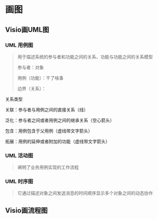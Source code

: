 # 画图



## Visio画UML图

### UML 用例图

> 用于描述系统的参与者和功能之间的关系、功能与功能之间的关系模型
>
> 参与者：对象
>
> 用例（功能）：干了啥事
>
> 边界（关系）：

关系类型

关联：参与者与用例之间的直接关系（线）

泛化：参与者之间或者用例之间的继承关系（空心箭头）

包含：用例包含于父用例（虚线带文字箭头）

拓展：用例的延伸或者附加的功能（虚线带文字箭头）





### UML 活动图

>阐明了业务用例实现的工作流程



### UML 时序图

> 它通过描述对象之间发送消息的时间顺序显示多个对象之间的动态协作





## Visio画流程图



















